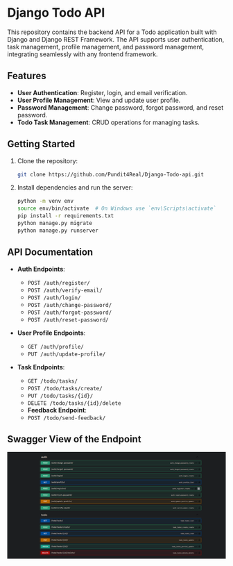 # Django Todo API

This repository contains the backend API for a Todo application built with Django and Django REST Framework. The API supports user authentication, task management, profile management, and password management, integrating seamlessly with any frontend framework.

## Features

- **User Authentication**: Register, login, and email verification.
- **User Profile Management**: View and update user profile.
- **Password Management**: Change password, forgot password, and reset password.
- **Todo Task Management**: CRUD operations for managing tasks.

## Getting Started

1. Clone the repository:
    ```bash
    git clone https://github.com/Pundit4Real/Django-Todo-api.git
    ```

2. Install dependencies and run the server:
    ```bash
    python -m venv env
    source env/bin/activate  # On Windows use `env\Scripts\activate`
    pip install -r requirements.txt
    python manage.py migrate
    python manage.py runserver
    ```

## API Documentation

- **Auth Endpoints**:
  - `POST /auth/register/`
  - `POST /auth/verify-email/`
  - `POST /auth/login/`
  - `POST /auth/change-password/`
  - `POST /auth/forgot-password/`
  - `POST /auth/reset-password/`

- **User Profile Endpoints**:
  - `GET /auth/profile/`
  - `PUT /auth/update-profile/`

- **Task Endpoints**:
  - `GET /todo/tasks/`
  - `POST /todo/tasks/create/`
  - `PUT /todo/tasks/{id}/`
  - `DELETE /todo/tasks/{id}/delete`
  - **Feedback Endpoint**:
  - `POST /todo/send-feedback/`
 
## Swagger View of the Endpoint
![swagger-view](images/swagger.png)
